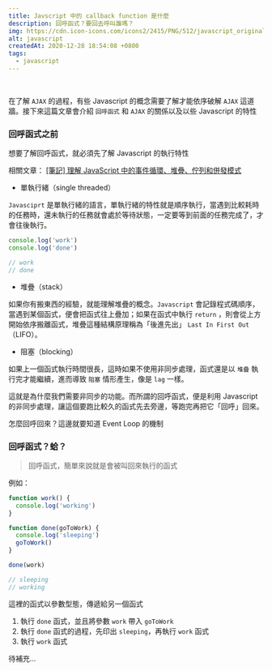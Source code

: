 ```yaml
---
title: Javscript 中的 callback function 是什麼
description: 回呼函式？要回去呼叫誰嗎？
img: https://cdn.icon-icons.com/icons2/2415/PNG/512/javascript_original_logo_icon_146455.png
alt: javascript
createdAt: 2020-12-28 18:54:08 +0800
tags:
  - javascript
---
```


<br>

在了解 `AJAX` 的過程，有些 Javascript 的概念需要了解才能依序破解 `AJAX` 這道牆。接下來這篇文章會介紹 `回呼函式` 和 `AJAX` 的關係以及以些 Javascript 的特性

### 回呼函式之前

想要了解回呼函式，就必須先了解 Javascript 的執行特性

相關文章：
[[筆記] 理解 JavaScript 中的事件循環、堆疊、佇列和併發模式](https://pjchender.blogspot.com/2017/08/javascript-learn-event-loop-stack-queue.html)

- 單執行緒（single threaded）

`Javasciprt` 是單執行緒的語言，單執行緒的特性就是順序執行，當遇到比較耗時的任務時，還未執行的任務就會處於等待狀態，一定要等到前面的任務完成了，才會往後執行。

```js
console.log('work')
console.log('done')

// work
// done
```

- 堆疊（stack）

如果你有搬東西的經驗，就能理解堆疊的概念。`Javascript` 會記錄程式碼順序，當遇到某個函式，便會把函式往上疊加；如果在函式中執行 `return` ，則會從上方開始依序搬離函式，堆疊這種結構原理稱為「後進先出」 `Last In First Out` （LIFO）。

- 阻塞（blocking）

如果上一個函式執行時間很長，這時如果不使用非同步處理，函式還是以 `堆疊` 執行完才能繼續，進而導致 `阻塞` 情形產生，像是 `lag` 一樣。

這就是為什麼我們需要非同步的功能。而所謂的回呼函式，便是利用 Javascript 的非同步處理，讓這個要跑比較久的函式先去旁邊，等跑完再把它「回呼」回來。

怎麼回呼回來？這邊就要知道 Event Loop 的機制

### 回呼函式？蛤？

> 回呼函式，簡單來說就是會被叫回來執行的函式

例如：

```js
function work() {
  console.log('working')
}

function done(goToWork) {
  console.log('sleeping')
  goToWork()
}

done(work)

// sleeping
// working
```

這裡的函式以參數型態，傳遞給另一個函式

1. 執行 `done` 函式，並且將參數 `work` 帶入 `goToWork`
2. 執行 `done` 函式的過程，先印出 `sleeping`，再執行 `work` 函式
3. 執行 `work` 函式

待補充...

<div style="display:none;">

```js
let money = 158

function pay(a) {
  return a * money
}

function workTime(n) {
  let salery = pay(n)
  console.log(salery)
}

workTime(8)
```

```js
function work() {
  console.log('working')
}

function done(goToWork) {
  console.log('sleeping')
  goToWork()
}

done(work)
```

瀏覽器執行環境所提供 HTML DOM API 中的 window 物件中，setInterval、setTimeout 方法

當有多個 `AJAX` 需要執行時，在使用 `XMLHttpRequest` 物件時應創建一個用於執行該對象的函數，並為每個 AJAX 任務創建一個回調函數。

函數調用應包含 URL 以及響應就緒後要調用的函數。

Using a Callback Function
A callback function is a function passed as a parameter to another function.

If you have more than one AJAX task in a website, you should create one function for executing the XMLHttpRequest object, and one callback function for each AJAX task.

The function call should contain the URL and what function to call when the response is ready.

```js
loadDoc('url-1', myFunction1)

loadDoc('url-2', myFunction2)

function loadDoc(url, cFunction) {
  var xhttp
  xhttp = new XMLHttpRequest()
  xhttp.onreadystatechange = function () {
    if (this.readyState == 4 && this.status == 200) {
      cFunction(this)
    }
  }
  xhttp.open('GET', url, true)
  xhttp.send()
}

function myFunction1(xhttp) {
  // action goes here
}
function myFunction2(xhttp) {
  // action goes here
}
```

</div>
